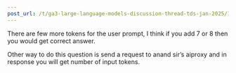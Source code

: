 ```yaml
---
post_url: /t/ga3-large-language-models-discussion-thread-tds-jan-2025/163247/130
---
```

There are few more tokens for the user prompt, I think if you add 7 or 8 then you would get correct answer.

Other way to do this question is send a request to anand sir’s aiproxy and in response you will get number of input tokens.